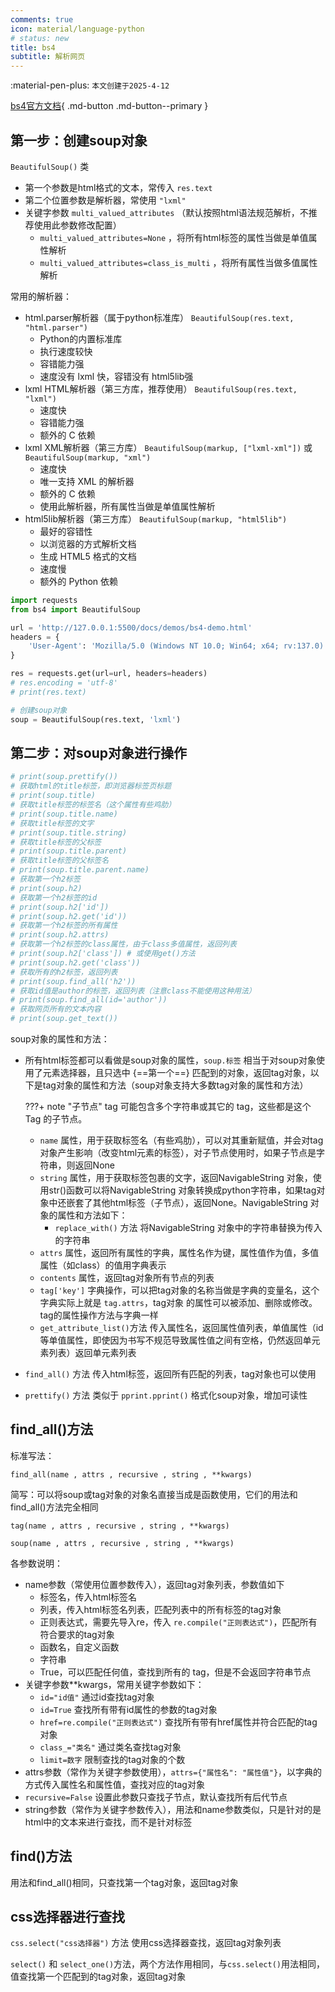 ```yaml
---
comments: true
icon: material/language-python
# status: new
title: bs4
subtitle: 解析网页
---
```


:material-pen-plus: `本文创建于2025-4-12`

[bs4官方文档](https://beautifulsoup.readthedocs.io/zh-cn/v4.4.0/){ .md-button .md-button--primary }

## 第一步：创建soup对象

`BeautifulSoup()` 类

- 第一个参数是html格式的文本，常传入 `res.text`
- 第二个位置参数是解析器，常使用 `"lxml"`
- 关键字参数 `multi_valued_attributes` （默认按照html语法规范解析，不推荐使用此参数修改配置）
    - `multi_valued_attributes=None` ，将所有html标签的属性当做是单值属性解析
    - `multi_valued_attributes=class_is_multi` ，将所有属性当做多值属性解析


常用的解析器：

- html.parser解析器（属于python标准库） `BeautifulSoup(res.text, "html.parser")`
    - Python的内置标准库
    - 执行速度较快
    - 容错能力强
    - 速度没有 lxml 快，容错没有 html5lib强
- lxml HTML解析器（第三方库，推荐使用） `BeautifulSoup(res.text, "lxml")`
    - 速度快
    - 容错能力强	
    - 额外的 C 依赖
- lxml XML解析器（第三方库） `BeautifulSoup(markup, ["lxml-xml"])` 或 `BeautifulSoup(markup, "xml")`
    - 速度快
    - 唯一支持 XML 的解析器	
    - 额外的 C 依赖
    - 使用此解析器，所有属性当做是单值属性解析
- html5lib解析器（第三方库） `BeautifulSoup(markup, "html5lib")`
    - 最好的容错性
    - 以浏览器的方式解析文档
    - 生成 HTML5 格式的文档
    - 速度慢
    - 额外的 Python 依赖

```py
import requests
from bs4 import BeautifulSoup

url = 'http://127.0.0.1:5500/docs/demos/bs4-demo.html'
headers = {
    'User-Agent': 'Mozilla/5.0 (Windows NT 10.0; Win64; x64; rv:137.0) Gecko/20100101 Firefox/137.0',
}

res = requests.get(url=url, headers=headers)
# res.encoding = 'utf-8'
# print(res.text)

# 创建soup对象
soup = BeautifulSoup(res.text, 'lxml')
```

## 第二步：对soup对象进行操作

```py
# print(soup.prettify())
# 获取html的title标签，即浏览器标签页标题
# print(soup.title)
# 获取title标签的标签名（这个属性有些鸡肋）
# print(soup.title.name)
# 获取title标签的文字
# print(soup.title.string)
# 获取title标签的父标签
# print(soup.title.parent)
# 获取title标签的父标签名
# print(soup.title.parent.name)
# 获取第一个h2标签
# print(soup.h2)
# 获取第一个h2标签的id
# print(soup.h2['id'])
# print(soup.h2.get('id'))
# 获取第一个h2标签的所有属性
# print(soup.h2.attrs)
# 获取第一个h2标签的class属性，由于class多值属性，返回列表
# print(soup.h2['class']) # 或使用get()方法
# print(soup.h2.get('class'))
# 获取所有的h2标签，返回列表
# print(soup.find_all('h2'))
# 获取id值是author的标签，返回列表（注意class不能使用这种用法）
# print(soup.find_all(id='author'))
# 获取网页所有的文本内容
# print(soup.get_text())
```

soup对象的属性和方法：

- 所有html标签都可以看做是soup对象的属性，`soup.标签` 相当于对soup对象使用了元素选择器，且只选中 {==第一个==} 匹配到的对象，返回tag对象，以下是tag对象的属性和方法（soup对象支持大多数tag对象的属性和方法）
    
    ???+ note "子节点"
        tag 可能包含多个字符串或其它的 tag，这些都是这个 Tag 的子节点。

    - `name` 属性，用于获取标签名（有些鸡肋），可以对其重新赋值，并会对tag对象产生影响（改变html元素的标签），对子节点使用时，如果子节点是字符串，则返回None
    - `string` 属性，用于获取标签包裹的文字，返回NavigableString 对象，使用str()函数可以将NavigableString 对象转换成python字符串，如果tag对象中还嵌套了其他html标签（子节点），返回None。NavigableString 对象的属性和方法如下：
        - `replace_with()` 方法 将NavigableString 对象中的字符串替换为传入的字符串
    - `attrs` 属性，返回所有属性的字典，属性名作为键，属性值作为值，多值属性（如class）的值用字典表示
    - `contents` 属性，返回tag对象所有节点的列表
    - `tag['key']` 字典操作，可以把tag对象的名称当做是字典的变量名，这个字典实际上就是 `tag.attrs`，tag对象 的属性可以被添加、删除或修改。tag的属性操作方法与字典一样
    - `get_attribute_list()`方法 传入属性名，返回属性值列表，单值属性（id等单值属性，即使因为书写不规范导致属性值之间有空格，仍然返回单元素列表）返回单元素列表
- `find_all()` 方法 传入html标签，返回所有匹配的列表，tag对象也可以使用
- `prettify()` 方法 类似于 `pprint.pprint()` 格式化soup对象，增加可读性


## find_all()方法

标准写法：

`find_all(name , attrs , recursive , string , **kwargs)`

简写：可以将soup或tag对象的对象名直接当成是函数使用，它们的用法和find_all()方法完全相同

`tag(name , attrs , recursive , string , **kwargs)`

`soup(name , attrs , recursive , string , **kwargs)`

各参数说明：

- name参数（常使用位置参数传入），返回tag对象列表，参数值如下
    - 标签名，传入html标签名
    - 列表，传入html标签名列表，匹配列表中的所有标签的tag对象
    - 正则表达式，需要先导入re，传入 `re.compile("正则表达式")`，匹配所有符合要求的tag对象
    - 函数名，自定义函数
    - 字符串
    - True，可以匹配任何值，查找到所有的 tag，但是不会返回字符串节点
- 关键字参数**kwargs，常用关键字参数如下：
    - `id="id值"` 通过id查找tag对象
    - `id=True` 查找所有带有id属性的参数的tag对象
    - `href=re.compile("正则表达式")` 查找所有带有href属性并符合匹配的tag对象
    - `class_="类名"` 通过类名查找tag对象
    - `limit=数字` 限制查找的tag对象的个数
- attrs参数（常作为关键字参数使用），`attrs={"属性名": "属性值"}`，以字典的方式传入属性名和属性值，查找对应的tag对象
- `recursive=False` 设置此参数只查找子节点，默认查找所有后代节点
- string参数（常作为关键字参数传入），用法和name参数类似，只是针对的是html中的文本来进行查找，而不是针对标签

## find()方法

用法和find_all()相同，只查找第一个tag对象，返回tag对象

## css选择器进行查找

`css.select("css选择器")` 方法 使用css选择器查找，返回tag对象列表

`select()` 和 `select_one()`方法，两个方法作用相同，与`css.select()`用法相同，值查找第一个匹配到的tag对象，返回tag对象